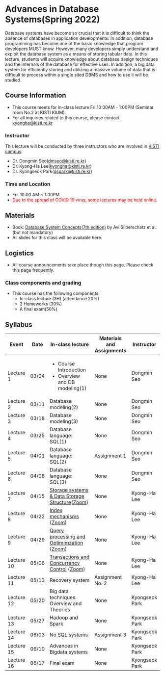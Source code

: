 # Advances in Database Systems(Spring 2022)
Database systems have become so crucial that it is difficult to think the absence of databases in application developments.
In addition, database programming has become one of the basic knowledge that program developers MUST know. 
However, many developers simply understand and exploit the database system as a means of storing tabular data. 
In this lecture, students will acquire knowledge about database design techniques and the internals of the database for effective uses. 
In addition, a big data system for efficiently storing and utilizing a massive volume of data that is difficult to process within a single sited DBMS and how to use it will be studied. 

## Course Information
- This course meets for in-class lecture Fri 10:00AM - 1:00PM (Seminar room No.2 at KISTI KIUM).
- For all inquiries related to this course, please contact kyongha@kisti.re.kr
### Instructor
This lecture will be conducted by three instructors who are involved in <a href="https://www.ust.ac.kr/prog/major/eng/sub03_03_02/IR/view.do?majorNo=32">KISTI campus</a>. 
- Dr. Dongmin Seo(dmseo@kisti.re.kr)
- Dr. Kyong-Ha Lee(kyongha@kisti.re.kr)
- Dr. Kyongseok Park(gspark@kisti.re.kr)
### Time and Location
- Fri. 10:00 AM ~ 1:00PM
- <span style="color:red">Due to the spread of COVID 19 virus, some lectures may be held online.</span> 

## Materials
- Book: <a href="https://db-book.com/">Database System Concepts(7th edition)</a> by Avi Silberschatz et al.(but not mandatory)
- All slides for this class will be available here. 
## Logistics
- All course announcements take place though this page. Please check this page frequently.
### Class components and grading
- This course has the following components:
  - In-class lecture (3H) (attendance 20%)
  - 3 Homeworks (30%)
  - A final exam(50%)
## Syllabus
|Event|Date|In-class lecture|Materials and Assignments|Instructor|
|------------|----|----------------------|------------|-------------|
|Lecture 1|03/04|<ul><li>Course Introduction<li>Overview and DB modeling(1)|None |Dongmin Seo|
|Lecture 2|03/11|Database modeling(2)|None |Dongmin Seo|
|Lecture 3|03/18|Database modeling(3)|None |Dongmin Seo|
|Lecture 4|03/25|Database language: SQL(1)|None |Dongmin Seo|
|Lecture 5|04/01|Database language: SQL(2)|Assignment 1|Dongmin Seo|
|Lecture 6|04/08|Database language: SQL(3)|None|Dongmin Seo|
|Lecture 7|04/15|<a href="https://github.com/bart7449/lecture2022a/blob/main/lecture7.pdf">Storage systems & Data Storage Structure</a>(<a href="https://us06web.zoom.us/j/85048290845?pwd=TzBLelRESGF4Q1liOU1QVlgvZzhDUT09">Zoom</a>)|None|Kyong-Ha Lee|
|Lecture 8|04/22|<a href="https://github.com/bart7449/lecture2022a/blob/main/lecture8.pdf">Index mechanisms</a> (<a href="https://us06web.zoom.us/j/85048290845?pwd=TzBLelRESGF4Q1liOU1QVlgvZzhDUT09">Zoom</a>)|None|Kyong-Ha Lee|
|Lecture 9|04/29|<a href="https://github.com/bart7449/lecture2022a/blob/main/lecture9.pdf">Query processing and Optimimzation</a> (<a href="https://us06web.zoom.us/j/85048290845?pwd=TzBLelRESGF4Q1liOU1QVlgvZzhDUT09">Zoom</a>)|None|Kyong-Ha Lee|
|Lecture 10|05/06|<a href="https://github.com/bart7449/lecture2022a/blob/main/lecture10.pdf">Transactions and Concurrency Control</a> (<a href="https://us06web.zoom.us/j/85048290845?pwd=TzBLelRESGF4Q1liOU1QVlgvZzhDUT09">Zoom</a>)|None|Kyong-Ha Lee|
|Lecture 11|05/13|Recovery system|Assignment No. 2|Kyong-Ha Lee|
|Lecture 12|05/20|Big data techniques: Overview and Theories |None| Kyongseok Park|
|Lecture 13|05/27|Hadoop and Spark|None|Kyongseok Park|
|Lecture 14|06/03|No SQL systems|Assignment 3|Kyongseok Park|
|Lecture 15|06/10|Advances in Bigdata systems|None|Kyongseok Park|
|Lecture 16|06/17| Final exam|None|Kyongseok Park|  
 
